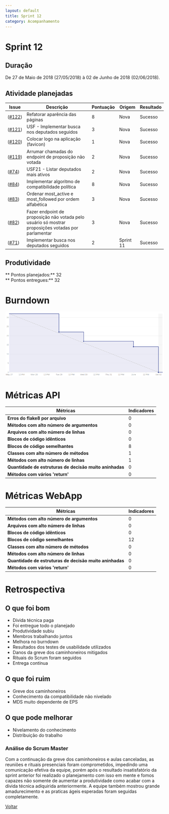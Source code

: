 ```yaml
---
layout: default
title: Sprint 12
category: Acompanhamento
---
```


# Sprint 12

## Duração

De 27 de Maio de 2018 (27/05/2018) à 02 de Junho de 2018 (02/06/2018).

## Atividade planejadas

|Issue| Descrição|Pontuação|Origem|Resultado|
|-|-|-|-|-|
|([#122](https://github.com/fga-gpp-mds/2018.1-VoxPop-WebApp/issues/122))|Refatorar aparência das páginas|8|Nova|Sucesso|
|([#121](https://github.com/fga-gpp-mds/2018.1-VoxPop-WebApp/issues/121))|USF - Implementar busca nos deputados seguidos|3|Nova|Sucesso|
|([#120](https://github.com/fga-gpp-mds/2018.1-VoxPop-WebApp/issues/120))|Colocar logo na aplicação (favicon) |1|Nova|Sucesso|
|([#119](https://github.com/fga-gpp-mds/2018.1-VoxPop-WebApp/issues/119))|Arrumar chamadas do endpoint de proposição não votada|2|Nova|Sucesso|
|([#74](https://github.com/fga-gpp-mds/2018.1-VoxPop-WebApp/issues/74))|USF21 - Listar deputados mais ativos|2|Nova|Sucesso|
|([#84](https://github.com/fga-gpp-mds/2018.1-VoxPop-API/issues/84))|Implementar algoritmo de compatibilidade política|8|Nova|Sucesso|
|([#83](https://github.com/fga-gpp-mds/2018.1-VoxPop-API/issues/83))|Ordenar most_active e most_followed por ordem alfabética|3|Nova|Sucesso|
|([#82](https://github.com/fga-gpp-mds/2018.1-VoxPop-API/issues/82))|Fazer endpoint de proposição não votada pelo usuário só mostrar proposições votadas por parlamentar|3|Nova|Sucesso|
|([#71](https://github.com/fga-gpp-mds/2018.1-VoxPop-API/issues/71))|Implementar busca nos deputados seguidos|2|Sprint 11|Sucesso|

## Produtividade
** Pontos planejados:** 32
<br>
** Pontos entregues:** 32

# Burndown
![Burndown](../assets/images/burndown12.png)

# Métricas API
|Métricas|Indicadores|
|-|-|
| **Erros do flake8 por arquivo** | 0 |
| **Métodos com alto número de argumentos** | 0 |
| **Arquivos com alto número de linhas** | 0 |
| **Blocos de código idênticos** | 0 |
| **Blocos de código semelhantes** | 8 |
| **Classes com alto número de métodos** | 1 |
| **Métodos com alto número de linhas** | 1 |
| **Quantidade de estruturas de decisão muito aninhadas** | 0 |
| **Métodos com vários 'return'** | 0 |

# Métricas WebApp
|Métricas|Indicadores|
|-|-|
| **Métodos com alto número de argumentos** | 0 |
| **Arquivos com alto número de linhas** | 0 |
| **Blocos de código idênticos** | 0 |
| **Blocos de código semelhantes** | 12 |
| **Classes com alto número de métodos** | 0 |
| **Métodos com alto número de linhas** | 0 |
| **Quantidade de estruturas de decisão muito aninhadas** | 0 |
| **Métodos com vários 'return'** | 0 |

# Retrospectiva

## O que foi bom
- Dívida técnica paga
- Foi entregue todo o planejado
- Produtividade subiu
- Membros trabalhando juntos
- Melhora no burndown
- Resultados dos testes de usabilidade utilizados
- Danos da greve dos caminhoneiros mitigados
- Rituais do Scrum foram seguidos
- Entrega contínua

## O que foi ruim
- Greve dos caminhoneiros
- Conhecimento da compatibilidade não nivelado
- MDS muito dependente de EPS

## O que pode melhorar
- Nivelamento do conhecimento
- Distribuição do trabalho

### Análise do Scrum Master
Com a continuação da greve dos caminhoneiros e aulas canceladas, as reuniões e rituais presenciais foram comprometidos, impedindo uma comunicação efetiva da equipe, porém após o resultado insatisfatório da sprint anterior foi realizado o planejamento com isso em mente e fomos capazes não somente de aumentar a produtividade como acabar com a dívida técnica adiquirida anteriormente. A equipe também mostrou grande amadurecimento e as praticas ágeis esperadas foram seguidas completamente.


[Voltar](./../)
